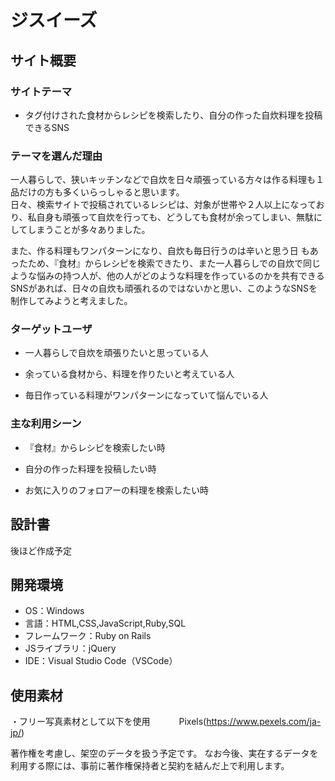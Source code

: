 # ジスイーズ

## サイト概要
### サイトテーマ

- タグ付けされた食材からレシピを検索したり、自分の作った自炊料理を投稿できるSNS
​
### テーマを選んだ理由

一人暮らしで、狭いキッチンなどで自炊を日々頑張っている方々は作る料理も１品だけの方も多くいらっしゃると思います。  
日々、検索サイトで投稿されているレシピは、対象が世帯や２人以上になっており、私自身も頑張って自炊を行っても、どうしても食材が余ってしまい、無駄にしてしまうことが多々ありました。  

また、作る料理もワンパターンになり、自炊も毎日行うのは辛いと思う日
もあったため、『食材』からレシピを検索できたり、また一人暮らしでの自炊で同じような悩みの持つ人が、他の人がどのような料理を作っているのかを共有できるSNSがあれば、日々の自炊も頑張れるのではないかと思い、このようなSNSを制作してみようと考えました。

### ターゲットユーザ
- 一人暮らしで自炊を頑張りたいと思っている人

- 余っている食材から、料理を作りたいと考えている人

- 毎日作っている料理がワンパターンになっていて悩んでいる人
​
### 主な利用シーン
- 『食材』からレシピを検索したい時

- 自分の作った料理を投稿したい時

- お気に入りのフォロアーの料理を検索したい時 
​
## 設計書
後ほど作成予定
​
## 開発環境
- OS：Windows
- 言語：HTML,CSS,JavaScript,Ruby,SQL
- フレームワーク：Ruby on Rails
- JSライブラリ：jQuery
- IDE：Visual Studio Code（VSCode）
​
## 使用素材
・フリー写真素材として以下を使用
　　　Pixels(https://www.pexels.com/ja-jp/)

著作権を考慮し、架空のデータを扱う予定です。 
なお今後、実在するデータを利用する際には、事前に著作権保持者と契約を結んだ上で利用します。 